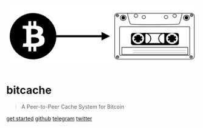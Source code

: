 <!-- _coverpage.md -->

![logo](logo.png)

# bitcache

> A Peer-to-Peer Cache System for Bitcoin

<a href="#/?id=bitcache"><i class="fas fa-cube"></i> get started</a>
<a href="https://github.com/interplanaria/bitcache"><i class="fab fa-github"></i> github</a>
<a href="https://t.me/joinchat/RDiQsxxVwpFx-TDbD4tt8A"><i class="fab fa-telegram-plane"></i> telegram</a>
<a href='https://twitter.com/_unwriter'><i class='fab fa-twitter'></i> twitter</a>
